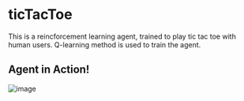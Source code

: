 # ticTacToe 
This is a reincforcement learning agent, trained  to play tic tac toe with human users. Q-learning method is used to train the agent. 
## Agent in Action!
![image]('ticTacToe.png')

